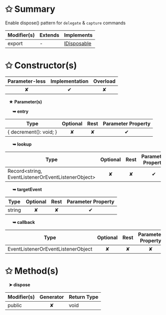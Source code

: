 # &#10025; Summary

Enable dispose() pattern for `delegate` & `capture` commands

| Modifier(s)                            | Extends                      | Implements                                    |
|----------------------------------------|------------------------------|-----------------------------------------------|
| export | - | [IDisposable](/kernel/interface/interfaces/idisposable.md) |

# &#10025; Constructor(s)

| Parameter-less                         | Implementation                          | Overload                          |
|:--------------------------------------:|:---------------------------------------:|:---------------------------------:|
| ✘ | ✔ | ✘ |

&nbsp;&nbsp; **&#9733; Parameter(s)**

&nbsp;&nbsp;&nbsp;&nbsp;&nbsp; **&#10149; entry**

| Type                        | Optional                           | Rest                          | Parameter Property                          |
|-----------------------------|:----------------------------------:|:-----------------------------:|:-------------------------------------------:|
| { decrement(): void; } | ✘  | ✘ | ✔ |

&nbsp;&nbsp;&nbsp;&nbsp;&nbsp; **&#10149; lookup**

| Type                        | Optional                           | Rest                          | Parameter Property                          |
|-----------------------------|:----------------------------------:|:-----------------------------:|:-------------------------------------------:|
| Record&lt;string, EventListenerOrEventListenerObject&gt; | ✘  | ✘ | ✔ |

&nbsp;&nbsp;&nbsp;&nbsp;&nbsp; **&#10149; targetEvent**

| Type                        | Optional                           | Rest                          | Parameter Property                          |
|-----------------------------|:----------------------------------:|:-----------------------------:|:-------------------------------------------:|
| string | ✘  | ✘ | ✔ |

&nbsp;&nbsp;&nbsp;&nbsp;&nbsp; **&#10149; callback**

| Type                        | Optional                           | Rest                          | Parameter Property                          |
|-----------------------------|:----------------------------------:|:-----------------------------:|:-------------------------------------------:|
| EventListenerOrEventListenerObject | ✘  | ✘ | ✘ |

# &#10025; Method(s)

&nbsp;&nbsp; **&#10148; dispose**

| Modifier(s)                              | Generator                          | Return Type                       |
|------------------------------------------|:----------------------------------:|-----------------------------------|
| public | ✘ | void |